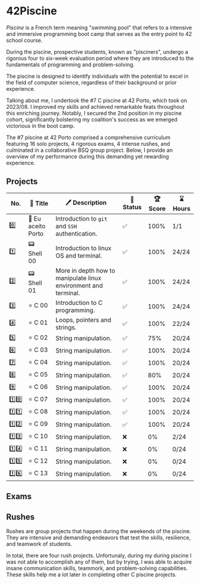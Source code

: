 # 42Piscine

_Piscine_ is a French term meaning "swimming pool" that refers to a intensive and immersive programming boot camp that serves as the entry point to 42 school course.

During the piscine, prospective students, known as "pisciners", undergo a rigorous four to six-week evaluation period where they are introduced to the fundamentals of programming and problem-solving.

The piscine is designed to identify individuals with the potential to excel in the field of computer science, regardless of their background or prior experience.

Talking about me, I undertook the #7 C piscine at 42 Porto, which took on 2023/08. I improved my skills and achieved remarkable feats throughout this enriching journey. Notably, I secured the 2nd position in my piscine cohort, significantly bolstering my coalition's success as we emerged victorious in the boot camp.

The #7 piscine at 42 Porto comprised a comprehensive curriculum featuring 16 solo projects, 4 rigorous exams, 4 intense rushes, and culminated in a collaborative BSQ group project. Below, I provide an overview of my performance during this demanding yet rewarding experience.

## Projects

| No. | 📃 Title | 🖊️ Description | 🚀 Status | 🏆 Score | ⌛ Hours |
| --- | --- | --- | --- | --- | --- |
| 0️⃣ | 🌁 Eu aceito Porto | Introduction to `git` and `SSH` authentication. | ✅ | 100% | 1/1 |
| 1️⃣ | 📟 Shell 00 | Introduction to linux OS and terminal. | ✅ | 100% | 24/24 |
| 2️⃣ | 📟 Shell 01 | More in depth how to manipulate linux environment and terminal. | ✅ | 100% | 24/24 |
| 3️⃣ | ⭐ C 00 | Introduction to C programming. | ✅ | 100% | 24/24 |
| 4️⃣ | ⭐ C 01 | Loops, pointers and strings. | ✅ | 100% | 22/24 |
| 5️⃣ | ⭐ C 02 | String manipulation. | ✅ | 75% | 20/24 |
| 6️⃣ | ⭐ C 03 | String manipulation. | ✅ | 100% | 20/24 |
| 7️⃣ | ⭐ C 04 | String manipulation. | ✅ | 100% | 20/24 |
| 8️⃣ | ⭐ C 05 | String manipulation. | ✅ | 80% | 20/24 |
| 9️⃣ | ⭐ C 06 | String manipulation. | ✅ | 100% | 20/24 |
| 1️⃣0️⃣ | ⭐ C 07 | String manipulation. | ✅ | 100% | 20/24 |
| 1️⃣1️⃣ | ⭐ C 08 | String manipulation. | ✅ | 100% | 20/24 |
| 1️⃣2️⃣ | ⭐ C 09 | String manipulation. | ✅ | 100% | 20/24 |
| 1️⃣3️⃣ | ⭐ C 10 | String manipulation. | ❌ | 0% | 2/24 |
| 1️⃣4️⃣ | ⭐ C 11 | String manipulation. | ❌ | 0% | 0/24 |
| 1️⃣5️⃣ | ⭐ C 12 | String manipulation. | ❌ | 0% | 0/24 |
| 1️⃣6️⃣ | ⭐ C 13 | String manipulation. | ❌ | 0% | 0/24 |

## Exams

## Rushes

Rushes are group projects that happen during the weekends of the piscine. They are intensive and demanding endeavors that test the skills, resilience, and teamwork of students.

In total, there are four rush projects. Unfortunaly, during my during piscine I was not able to accomplish any of them, but by trying, I was able to acquire insane communication skills, teammork, and problem-solving capabilities. These skills help me a lot later in completing other C piscine projects.
